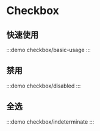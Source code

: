 # Checkbox

## 快速使用

:::demo checkbox/basic-usage
:::

## 禁用

:::demo checkbox/disabled
:::

## 全选

:::demo checkbox/indeterminate
:::